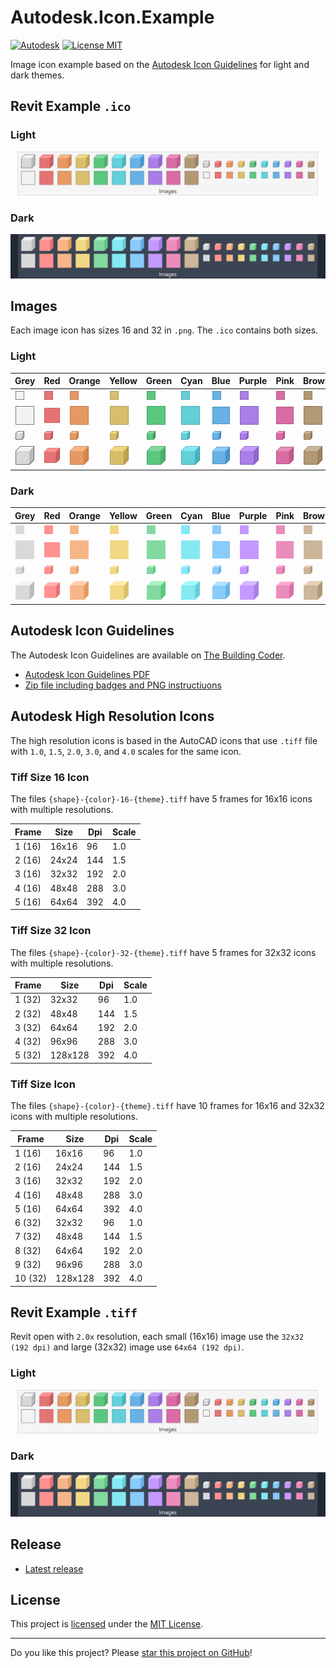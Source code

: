 # Autodesk.Icon.Example

[![Autodesk](https://img.shields.io/badge/Autodesk-black?logo=autodesk&logoColor=white)](../..)
[![License MIT](https://img.shields.io/badge/License-MIT-blue.svg)](LICENSE)

Image icon example based on the [Autodesk Icon Guidelines](#Autodesk-Icon-Guidelines) for light and dark themes.

## Revit Example `.ico`

### Light
[![Images-Ico-Light](assets/Images-Ico-Light.png)](../..)

### Dark
[![Images-Ico-Dark](assets/Images-Ico-Dark.png)](../..)

## Images

Each image icon has sizes 16 and 32 in `.png`. The `.ico` contains both sizes.

### Light
| Grey | Red | Orange | Yellow | Green | Cyan | Blue | Purple | Pink | Brown |
| - | - | - | - | - | - | - | - | - | - |
|![Box-Grey-16-Light](images/Box-Grey-16-Light.png)|![Box-Red-16-Light](images/Box-Red-16-Light.png)|![Box-Orange-16-Light](images/Box-Orange-16-Light.png)|![Box-Yellow-16-Light](images/Box-Yellow-16-Light.png)|![Box-Green-16-Light](images/Box-Green-16-Light.png)|![Box-Cyan-16-Light](images/Box-Cyan-16-Light.png)|![Box-Blue-16-Light](images/Box-Blue-16-Light.png)|![Box-Purple-16-Light](images/Box-Purple-16-Light.png)|![Box-Pink-16-Light](images/Box-Pink-16-Light.png)|![Box-Brown-16-Light](images/Box-Brown-16-Light.png)|
|![Box-Grey-32-Light](images/Box-Grey-32-Light.png)|![Box-Red-32-Light](images/Box-Red-32-Light.png)|![Box-Orange-32-Light](images/Box-Orange-32-Light.png)|![Box-Yellow-32-Light](images/Box-Yellow-32-Light.png)|![Box-Green-32-Light](images/Box-Green-32-Light.png)|![Box-Cyan-32-Light](images/Box-Cyan-32-Light.png)|![Box-Blue-32-Light](images/Box-Blue-32-Light.png)|![Box-Purple-32-Light](images/Box-Purple-32-Light.png)|![Box-Pink-32-Light](images/Box-Pink-32-Light.png)|![Box-Brown-32-Light](images/Box-Brown-32-Light.png)|
|![Cube-Grey-16-Light](images/Cube-Grey-16-Light.png)|![Cube-Red-16-Light](images/Cube-Red-16-Light.png)|![Cube-Orange-16-Light](images/Cube-Orange-16-Light.png)|![Cube-Yellow-16-Light](images/Cube-Yellow-16-Light.png)|![Cube-Green-16-Light](images/Cube-Green-16-Light.png)|![Cube-Cyan-16-Light](images/Cube-Cyan-16-Light.png)|![Cube-Blue-16-Light](images/Cube-Blue-16-Light.png)|![Cube-Purple-16-Light](images/Cube-Purple-16-Light.png)|![Cube-Pink-16-Light](images/Cube-Pink-16-Light.png)|![Cube-Brown-16-Light](images/Cube-Brown-16-Light.png)|
|![Cube-Grey-32-Light](images/Cube-Grey-32-Light.png)|![Cube-Red-32-Light](images/Cube-Red-32-Light.png)|![Cube-Orange-32-Light](images/Cube-Orange-32-Light.png)|![Cube-Yellow-32-Light](images/Cube-Yellow-32-Light.png)|![Cube-Green-32-Light](images/Cube-Green-32-Light.png)|![Cube-Cyan-32-Light](images/Cube-Cyan-32-Light.png)|![Cube-Blue-32-Light](images/Cube-Blue-32-Light.png)|![Cube-Purple-32-Light](images/Cube-Purple-32-Light.png)|![Cube-Pink-32-Light](images/Cube-Pink-32-Light.png)|![Cube-Brown-32-Light](images/Cube-Brown-32-Light.png)|

### Dark
| Grey | Red | Orange | Yellow | Green | Cyan | Blue | Purple | Pink | Brown |
| - | - | - | - | - | - | - | - | - | - |
|![Box-Grey-16-Dark](images/Box-Grey-16-Dark.png)|![Box-Red-16-Dark](images/Box-Red-16-Dark.png)|![Box-Orange-16-Dark](images/Box-Orange-16-Dark.png)|![Box-Yellow-16-Dark](images/Box-Yellow-16-Dark.png)|![Box-Green-16-Dark](images/Box-Green-16-Dark.png)|![Box-Cyan-16-Dark](images/Box-Cyan-16-Dark.png)|![Box-Blue-16-Dark](images/Box-Blue-16-Dark.png)|![Box-Purple-16-Dark](images/Box-Purple-16-Dark.png)|![Box-Pink-16-Dark](images/Box-Pink-16-Dark.png)|![Box-Brown-16-Dark](images/Box-Brown-16-Dark.png)|
|![Box-Grey-32-Dark](images/Box-Grey-32-Dark.png)|![Box-Red-32-Dark](images/Box-Red-32-Dark.png)|![Box-Orange-32-Dark](images/Box-Orange-32-Dark.png)|![Box-Yellow-32-Dark](images/Box-Yellow-32-Dark.png)|![Box-Green-32-Dark](images/Box-Green-32-Dark.png)|![Box-Cyan-32-Dark](images/Box-Cyan-32-Dark.png)|![Box-Blue-32-Dark](images/Box-Blue-32-Dark.png)|![Box-Purple-32-Dark](images/Box-Purple-32-Dark.png)|![Box-Pink-32-Dark](images/Box-Pink-32-Dark.png)|![Box-Brown-32-Dark](images/Box-Brown-32-Dark.png)|
|![Cube-Grey-16-Dark](images/Cube-Grey-16-Dark.png)|![Cube-Red-16-Dark](images/Cube-Red-16-Dark.png)|![Cube-Orange-16-Dark](images/Cube-Orange-16-Dark.png)|![Cube-Yellow-16-Dark](images/Cube-Yellow-16-Dark.png)|![Cube-Green-16-Dark](images/Cube-Green-16-Dark.png)|![Cube-Cyan-16-Dark](images/Cube-Cyan-16-Dark.png)|![Cube-Blue-16-Dark](images/Cube-Blue-16-Dark.png)|![Cube-Purple-16-Dark](images/Cube-Purple-16-Dark.png)|![Cube-Pink-16-Dark](images/Cube-Pink-16-Dark.png)|![Cube-Brown-16-Dark](images/Cube-Brown-16-Dark.png)|
|![Cube-Grey-32-Dark](images/Cube-Grey-32-Dark.png)|![Cube-Red-32-Dark](images/Cube-Red-32-Dark.png)|![Cube-Orange-32-Dark](images/Cube-Orange-32-Dark.png)|![Cube-Yellow-32-Dark](images/Cube-Yellow-32-Dark.png)|![Cube-Green-32-Dark](images/Cube-Green-32-Dark.png)|![Cube-Cyan-32-Dark](images/Cube-Cyan-32-Dark.png)|![Cube-Blue-32-Dark](images/Cube-Blue-32-Dark.png)|![Cube-Purple-32-Dark](images/Cube-Purple-32-Dark.png)|![Cube-Pink-32-Dark](images/Cube-Pink-32-Dark.png)|![Cube-Brown-32-Dark](images/Cube-Brown-32-Dark.png)|


## Autodesk Icon Guidelines

The Autodesk Icon Guidelines are available on [The Building Coder](https://thebuildingcoder.typepad.com/blog/2023/01/dark-theme-possibility-looming.html#2.6).

* [Autodesk Icon Guidelines PDF](https://thebuildingcoder.typepad.com/icon/2023-01-20_icon_design_guidelines.pdf)
* [Zip file including badges and PNG instructiuons](https://thebuildingcoder.typepad.com/icon/2023-01-20_icon_design_guideline.zip)

## Autodesk High Resolution Icons

The high resolution icons is based in the AutoCAD icons that use `.tiff` file with `1.0`, `1.5`, `2.0`, `3.0`, and `4.0` scales for the same icon.

### Tiff Size 16 Icon

The files `{shape}-{color}-16-{theme}.tiff` have 5 frames for 16x16 icons with multiple resolutions.

| Frame | Size | Dpi | Scale |
| - | - | - | - |
| 1 (16) | 16x16 | 96 | 1.0 |
| 2 (16) | 24x24 | 144 | 1.5 |
| 3 (16) | 32x32 | 192 | 2.0 |
| 4 (16) | 48x48 | 288 | 3.0 |
| 5 (16) | 64x64 | 392 | 4.0 |

### Tiff Size 32 Icon

The files `{shape}-{color}-32-{theme}.tiff` have 5 frames for 32x32 icons with multiple resolutions.

| Frame | Size | Dpi | Scale |
| - | - | - | - |
| 1 (32) | 32x32 | 96 | 1.0 |
| 2 (32) | 48x48 | 144 | 1.5 |
| 3 (32) | 64x64 | 192 | 2.0 |
| 4 (32) | 96x96 | 288 | 3.0 |
| 5 (32) | 128x128 | 392 | 4.0 |

### Tiff Size Icon

The files `{shape}-{color}-{theme}.tiff` have 10 frames for 16x16 and 32x32 icons with multiple resolutions.

| Frame | Size | Dpi | Scale |
| - | - | - | - |
| 1 (16) | 16x16 | 96 | 1.0 |
| 2 (16) | 24x24 | 144 | 1.5 |
| 3 (16) | 32x32 | 192 | 2.0 |
| 4 (16) | 48x48 | 288 | 3.0 |
| 5 (16) | 64x64 | 392 | 4.0 |
| 6 (32) | 32x32 | 96 | 1.0 |
| 7 (32) | 48x48 | 144 | 1.5 |
| 8 (32) | 64x64 | 192 | 2.0 |
| 9 (32) | 96x96 | 288 | 3.0 |
| 10 (32) | 128x128 | 392 | 4.0 |

## Revit Example `.tiff`

Revit open with `2.0x` resolution, each small (16x16) image use the `32x32 (192 dpi)` and large (32x32) image use `64x64 (192 dpi)`.

### Light
[![Images-Tiff-Light](assets/Images-Tiff-Light.png)](../..)
### Dark
[![Images-Tiff-Dark](assets/Images-Tiff-Dark.png)](../..)

## Release

* [Latest release](../../releases/latest)

## License

This project is [licensed](LICENSE) under the [MIT License](https://en.wikipedia.org/wiki/MIT_License).

---

Do you like this project? Please [star this project on GitHub](../../stargazers)!
